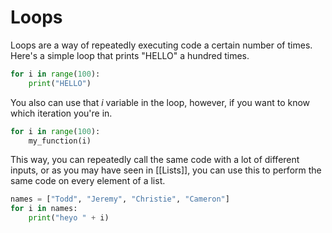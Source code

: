 # Loops
Loops are a way of repeatedly executing code a certain number of times.
Here's a simple loop that prints "HELLO" a hundred times.
```python
for i in range(100):
	print("HELLO")
```
You also can use that *i* variable in the loop, however, if you want to know which iteration you're in.
```python
for i in range(100):
	my_function(i)
```
This way, you can repeatedly call the same code with a lot of different inputs, or as you may have seen in [[Lists]], you can use this to perform the same code on every element of a list.
```python
names = ["Todd", "Jeremy", "Christie", "Cameron"]
for i in names:
	print("heyo " + i)
```